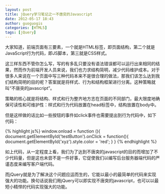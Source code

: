 ```yaml
---
layout: post
title: jQuery学习笔记之一不唐突的Javascript
date: 2012-05-17 18:43
author: guoguogis
categories: [HTML5]
tags: [jQuery]
---
```

大家知道，前端页面有三要素，一个就是HTML标签，即页面结构，第二个就是JavaScript行为代码，即JS脚本，第三就是CSS样式。

这三样东西不管你怎么写，写的有多乱只要没有语法错误都可以运行出来相同的结果，然而作为前端开发人员来说，我们也力求结构简明，减少代码维护成本。对于很多人来说在一个页面中写三种代码本来不是很合理的做法，那我们该怎么达到我们结构简明的目的呢？答案就是将样式、行为和结构框架进行分离。这种策略就叫“不唐突的javascript”。

策略的核心就是将结构、样式和行为整齐地方志在页面的不同部门，最大限度地确保可读性和可维护性：样式和行为代码放置在head标签中，结构放置在body中。

但是这样做的话比如一些按钮的事件如click事件也需要提出到行为代码中，如下代码：

{% highlight js%}
window.onload = function (){
    document.getElementById('testButton').onClick = function(){
        document.getElementById('xyz').style.color = 'red';
    }
}
{% endhighlight %}

如上代码，从一定程度上看，我们为了达到不唐突的javascript的目的而增加了不少代码量，但是这也未尝不是一件好事，它促使我们以编写后台服务器端代码的严谨态度来编写客户端代码。

而jQuery就是为了解决这个问题应运而生的，它能以最小的最简单的代码来实现强大的功能。换句话说我们用jQuery可以即实现不唐突的javascript，也可以以最短小精悍的代码实现强大的功能。
